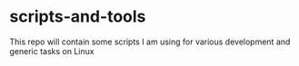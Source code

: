 # scripts-and-tools
This repo will contain some scripts I am using for various development and generic tasks on Linux
